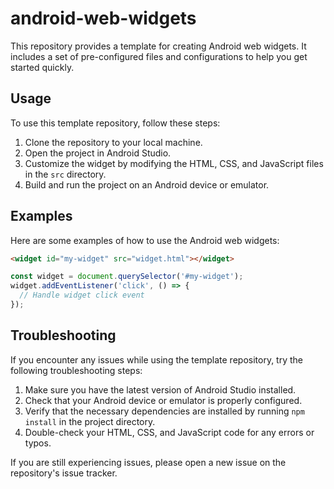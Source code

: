 # android-web-widgets

This repository provides a template for creating Android web widgets. It includes a set of pre-configured files and configurations to help you get started quickly.

## Usage

To use this template repository, follow these steps:

1. Clone the repository to your local machine.
2. Open the project in Android Studio.
3. Customize the widget by modifying the HTML, CSS, and JavaScript files in the `src` directory.
4. Build and run the project on an Android device or emulator.

## Examples

Here are some examples of how to use the Android web widgets:

```html
<widget id="my-widget" src="widget.html"></widget>
```

```javascript
const widget = document.querySelector('#my-widget');
widget.addEventListener('click', () => {
  // Handle widget click event
});
```

## Troubleshooting

If you encounter any issues while using the template repository, try the following troubleshooting steps:

1. Make sure you have the latest version of Android Studio installed.
2. Check that your Android device or emulator is properly configured.
3. Verify that the necessary dependencies are installed by running `npm install` in the project directory.
4. Double-check your HTML, CSS, and JavaScript code for any errors or typos.

If you are still experiencing issues, please open a new issue on the repository's issue tracker.
